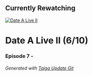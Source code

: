 ﻿
## Currently Rewatching

[![Date A Live II](https://s4.anilist.co/file/anilistcdn/media/anime/cover/medium/nx19163-eHXj3mNRaOXt.jpg)](https://anilist.co/anime/19163)

# Date A Live II (6/10)

### Episode 7 - 

###### *Generated with [Taiga Update Git](https://github.com/nike4613/taiga-update-git)*